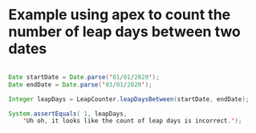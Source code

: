 # Example using apex to count the number of leap days between two dates

```java

Date startDate = Date.parse('01/01/2020');
Date endDate = Date.parse('03/01/2020');

Integer leapDays = LeapCounter.leapDaysBetween(startDate, endDate);

System.assertEquals( 1, leapDays,
    'Uh oh, it looks like the count of leap days is incorrect.');
```

